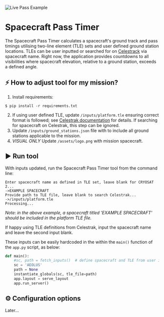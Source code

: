 ![Live Pass Example](./img/live-pass.png)

# Spacecraft Pass Timer

The Spacecraft Pass Timer calculates a spacecraft's ground track and pass timings utilising two-line element (TLE) sets and user defined ground station locations. TLEs can be user inputted or searched for on [Celestrack](http://celestrak.com/NORAD/elements/) via spacecraft name. Right now, the application provides countdowns to all visibilities where spacecraft elevation, relative to a ground station, exceeds a defined angle.

## ⚡️ How to adjust tool for my mission?
1. Install requirements:
```
$ pip install -r requirements.txt
```
2. If using user defined TLE, update `/inputs/platform.tle` ensuring correct format is followed; see [Celestrak documentation](https://www.celestrak.com/NORAD/documentation/tle-fmt.php) for details. If searching for spacecraft on Celestrak, this step can be ignored.
3. Update `/inputs/ground_stations.json` file with to include all ground stations applicable to the mission.
4. *VISUAL ONLY* Update `/assets/logo.png` with mission spacecraft.

## ▶ Run tool

With inputs updated, run the Spacecraft Pass Timer tool from the command line:

```
Enter spacecraft name as defined in TLE set, leave blank for CRYOSAT 2...
->EXAMPLE SPACECRAFT
Provide path to TLE file, leave blank to search Celestrak...
->/inputs/platform.tle
Processing...
```
*Note: in the above example, a spacecraft titled 'EXAMPLE SPACECRAFT' should be included in the platform TLE file.* 

If happy using TLE definitions from Celestrak, input the spacecraft name and leave the second input blank.

These inputs can be easily hardcoded in the within the `main()` function of the `app.py` script, as below:

```python
def main():
    #sc, path = fetch_inputs()  # define spacecraft and TLE from user inputs
    sc = 'AEOLUS'
    path = None
    instantiate_globals(sc, tle_file=path)
    app.layout = serve_layout
    app.run_server()
```
## ⚙️ Configuration options
Later...